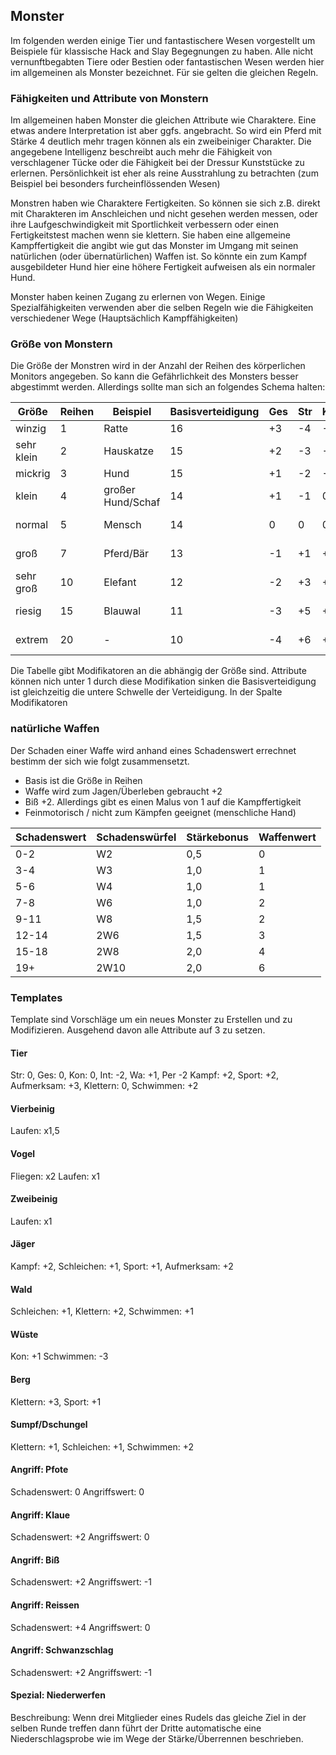 ## Monster

Im folgenden werden einige Tier und fantastischere Wesen vorgestellt um Beispiele für klassische Hack and Slay Begegnungen
zu haben. Alle nicht vernunftbegabten Tiere oder Bestien oder fantastischen Wesen werden hier im allgemeinen als Monster
bezeichnet. Für sie gelten die gleichen Regeln.

### Fähigkeiten und Attribute von Monstern

Im allgemeinen haben Monster die gleichen Attribute wie Charaktere. Eine etwas andere Interpretation ist aber ggfs.
angebracht. So wird ein Pferd mit Stärke 4 deutlich mehr tragen können als ein zweibeiniger Charakter. Die angegebene
Intelligenz beschreibt auch mehr die Fähigkeit von verschlagener Tücke oder die Fähigkeit bei der Dressur Kunststücke zu
erlernen. Persönlichkeit ist eher als reine Ausstrahlung zu betrachten (zum Beispiel bei besonders furcheinflössenden Wesen)

Monstren haben wie Charaktere Fertigkeiten. So können sie sich z.B. direkt mit Charakteren im Anschleichen und nicht gesehen
werden messen, oder ihre Laufgeschwindigkeit mit Sportlichkeit verbessern oder einen Fertigkeitstest machen wenn sie
klettern. Sie haben eine allgemeine Kampffertigkeit die angibt wie gut das Monster im Umgang mit seinen natürlichen
(oder übernatürlichen) Waffen ist. So könnte ein zum Kampf ausgebildeter Hund hier eine höhere Fertigkeit aufweisen als ein
normaler Hund.

Monster haben keinen Zugang zu erlernen von Wegen. Einige Spezialfähigkeiten verwenden aber die selben Regeln wie die
Fähigkeiten verschiedener Wege (Hauptsächlich Kampffähigkeiten)

### Größe von Monstern

Die Größe der Monstren wird in der Anzahl der Reihen des körperlichen Monitors angegeben. So kann die Gefährlichkeit des
Monsters besser abgestimmt werden. Allerdings sollte man sich an folgendes Schema halten:

| Größe      | Reihen | Beispiel          | Basisverteidigung | Ges | Str | Kon | Modifikatoren       |
|------------|--------|-------------------|-------------------|-----|-----|-----|---------------------|
| winzig     | 1      | Ratte             | 16                | +3  | -4  | -3  | -                   |
| sehr klein | 2      | Hauskatze         | 15                | +2  | -3  | -2  | 2(-2)               |
| mickrig    | 3      | Hund              | 15                | +1  | -2  | -1  | 2(-1), 3(-2)        |
| klein      | 4      | großer Hund/Schaf | 14                | +1  | -1  |  0  | 2(-1), 4(-2)        |
| normal     | 5      | Mensch            | 14                |  0  |  0  |  0  | 3(-1), 4(-2), 5(-3) |
| groß       | 7      | Pferd/Bär         | 13                | -1  | +1  | +1  | 3(-1), 5(-2), 7(-3) |
| sehr groß  | 10     | Elefant           | 12                | -2  | +3  | +2  | 4(-1), 7(-2), 9(-3) |
| riesig     | 15     | Blauwal           | 11                | -3  | +5  | +4  | 5(-1), 9(-2), 13(-3)|
| extrem     | 20     | -                 | 10                | -4  | +6  | +6  | 7(-1), 13(-2),18(-3)|

Die Tabelle gibt Modifikatoren an die abhängig der Größe sind. Attribute können nich unter 1 durch diese Modifikation sinken
die Basisverteidigung ist gleichzeitig die untere Schwelle der Verteidigung. In der Spalte Modifikatoren

### natürliche Waffen

Der Schaden einer Waffe wird anhand eines Schadenswert errechnet bestimm der sich wie folgt zusammensetzt.

* Basis ist die Größe in Reihen
* Waffe wird zum Jagen/Überleben gebraucht +2
* Biß +2. Allerdings gibt es einen Malus von 1 auf die Kampffertigkeit
* Feinmotorisch / nicht zum Kämpfen geeignet (menschliche Hand)


| Schadenswert | Schadenswürfel | Stärkebonus | Waffenwert |
|--------------|----------------|-------------|------------|
| 0-2          | W2             | 0,5         | 0          |
| 3-4          | W3             | 1,0         | 1          |
| 5-6          | W4             | 1,0         | 1          |
| 7-8          | W6             | 1,0         | 2          |
| 9-11         | W8             | 1,5         | 2          |
| 12-14        | 2W6            | 1,5         | 3          |
| 15-18        | 2W8            | 2,0         | 4          |
| 19+          | 2W10           | 2,0         | 6          |

### Templates

Template sind Vorschläge um ein neues Monster zu Erstellen und zu Modifizieren. Ausgehend davon alle Attribute auf 3
zu setzen.

#### Tier

Str: 0, Ges: 0, Kon: 0, Int: -2, Wa: +1, Per -2
Kampf: +2, Sport: +2, Aufmerksam: +3, Klettern: 0, Schwimmen: +2

#### Vierbeinig

Laufen: x1,5

#### Vogel

Fliegen: x2
Laufen: x1

#### Zweibeinig

Laufen: x1

#### Jäger

Kampf: +2, Schleichen: +1, Sport: +1, Aufmerksam: +2

#### Wald

Schleichen: +1, Klettern: +2, Schwimmen: +1

#### Wüste

Kon: +1
Schwimmen: -3

#### Berg

Klettern: +3, Sport: +1

#### Sumpf/Dschungel

Klettern: +1, Schleichen: +1, Schwimmen: +2

#### Angriff: Pfote

Schadenswert: 0
Angriffswert: 0

#### Angriff: Klaue

Schadenswert: +2
Angriffswert: 0

#### Angriff: Biß

Schadenswert: +2
Angriffswert: -1

#### Angriff: Reissen

Schadenswert: +4
Angriffswert: 0

#### Angriff: Schwanzschlag

Schadenswert: +2
Angriffswert: -1

#### Spezial: Niederwerfen

Beschreibung: Wenn drei Mitglieder eines Rudels das gleiche Ziel in der selben Runde treffen dann führt
der Dritte automatische eine Niederschlagsprobe wie im Wege der Stärke/Überrennen beschrieben.

